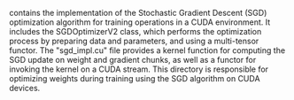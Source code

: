 contains the implementation of the Stochastic Gradient Descent (SGD) optimization algorithm for training operations in a CUDA environment. It includes the SGDOptimizerV2 class, which performs the optimization process by preparing data and parameters, and using a multi-tensor functor. The "sgd_impl.cu" file provides a kernel function for computing the SGD update on weight and gradient chunks, as well as a functor for invoking the kernel on a CUDA stream. This directory is responsible for optimizing weights during training using the SGD algorithm on CUDA devices.